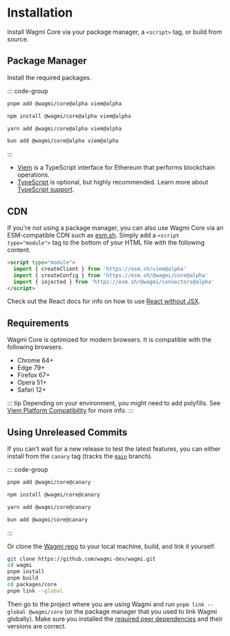 # Installation

Install Wagmi Core via your package manager, a `<script>` tag, or build from source.

## Package Manager

Install the required packages.

::: code-group
```bash [pnpm]
pnpm add @wagmi/core@alpha viem@alpha
```

```bash [npm]
npm install @wagmi/core@alpha viem@alpha
```

```bash [yarn]
yarn add @wagmi/core@alpha viem@alpha
```

```bash [bun]
bun add @wagmi/core@alpha viem@alpha
```
:::

- [Viem](https://viem.sh) is a TypeScript interface for Ethereum that performs blockchain operations.
- [TypeScript](/react/typescript) is optional, but highly recommended. Learn more about [TypeScript support](/react/typescript).

## CDN

If you're not using a package manager, you can also use Wagmi Core via an ESM-compatible CDN such as [esm.sh](https://esm.sh). Simply add a `<script type="module">` tag to the bottom of your HTML file with the following content.

```html
<script type="module">
  import { createClient } from 'https://esm.sh/viem@alpha'
  import { createConfig } from 'https://esm.sh/@wagmi/core@alpha'
  import { injected } from 'https://esm.sh/@wagmi/connectors@alpha'
</script>
```

Check out the React docs for info on how to use [React without JSX](https://react.dev/reference/react/createElement#creating-an-element-without-jsx).

## Requirements

Wagmi Core is optimized for modern browsers. It is compatible with the following browsers.

- Chrome 64+
- Edge 79+
- Firefox 67+
- Opera 51+
- Safari 12+

::: tip
Depending on your environment, you might need to add polyfills. See [Viem Platform Compatibility](https://viem.sh/docs/compatibility.html) for more info.
:::

## Using Unreleased Commits

If you can't wait for a new release to test the latest features, you can either install from the `canary` tag (tracks the [`main`](https://github.com/wagmi-dev/wagmi/tree/main) branch).

::: code-group
```bash [pnpm]
pnpm add @wagmi/core@canary
```

```bash [npm]
npm install @wagmi/core@canary
```

```bash [yarn]
yarn add @wagmi/core@canary
```

```bash [bun]
bun add @wagmi/core@canary
```
:::

Or clone the [Wagmi repo](https://github.com/wagmi-dev/wagmi) to your local machine, build, and link it yourself.

```bash
git clone https://github.com/wagmi-dev/wagmi.git
cd wagmi
pnpm install
pnpm build
cd packages/core
pnpm link --global
```

Then go to the project where you are using Wagmi and run `pnpm link --global @wagmi/core` (or the package manager that you used to link Wagmi globally). Make sure you installed the [required peer dependencies](/core/getting-started#manual-installation) and their versions are correct.
